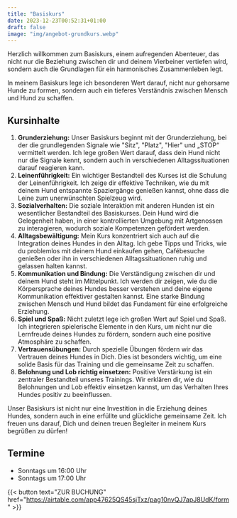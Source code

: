```yaml
---
title: "Basiskurs"
date: 2023-12-23T00:52:31+01:00
draft: false
image: "img/angebot-grundkurs.webp"
---
```


Herzlich willkommen zum Basiskurs, einem aufregenden Abenteuer, das nicht nur die Beziehung zwischen dir und deinem Vierbeiner vertiefen wird, sondern auch die Grundlagen für ein harmonisches Zusammenleben legt.

In meinem Basiskurs lege ich besonderen Wert darauf, nicht nur gehorsame Hunde zu formen, sondern auch ein tieferes Verständnis zwischen Mensch und Hund zu schaffen.

## Kursinhalte

1. **Grunderziehung:** Unser Basiskurs beginnt mit der Grunderziehung, bei der die grundlegenden Signale wie "Sitz", "Platz", "Hier" und „STOP“ vermittelt werden. Ich lege großen Wert darauf, dass dein Hund nicht nur die Signale kennt, sondern auch in verschiedenen Alltagssituationen darauf reagieren kann.
2. **Leinenführigkeit:** Ein wichtiger Bestandteil des Kurses ist die Schulung der Leinenführigkeit. Ich zeige dir effektive Techniken, wie du mit deinem Hund entspannte Spaziergänge genießen kannst, ohne dass die Leine zum unerwünschten Spielzeug wird.
3. **Sozialverhalten:** Die soziale Interaktion mit anderen Hunden ist ein wesentlicher Bestandteil des Basiskurses. Dein Hund wird die Gelegenheit haben, in einer kontrollierten Umgebung mit Artgenossen zu interagieren, wodurch soziale Kompetenzen gefördert werden.
4. **Alltagsbewältigung:** Mein Kurs konzentriert sich auch auf die Integration deines Hundes in den Alltag. Ich gebe Tipps und Tricks, wie du problemlos mit deinem Hund einkaufen gehen, Cafébesuche genießen oder ihn in verschiedenen Alltagssituationen ruhig und gelassen halten kannst.
5. **Kommunikation und Bindung:** Die Verständigung zwischen dir und deinem Hund steht im Mittelpunkt. Ich werden dir zeigen, wie du die Körpersprache deines Hundes besser verstehen und deine eigene Kommunikation effektiver gestalten kannst. Eine starke Bindung zwischen Mensch und Hund bildet das Fundament für eine erfolgreiche Erziehung.
6. **Spiel und Spaß:** Nicht zuletzt lege ich großen Wert auf Spiel und Spaß. Ich integrieren spielerische Elemente in den Kurs, um nicht nur die Lernfreude deines Hundes zu fördern, sondern auch eine positive Atmosphäre zu schaffen.
7. **Vertrauensübungen:** Durch spezielle Übungen fördern wir das Vertrauen deines Hundes in Dich. Dies ist besonders wichtig, um eine solide Basis für das Training und die gemeinsame Zeit zu schaffen.
8. **Belohnung und Lob richtig einsetzen:** Positive Verstärkung ist ein zentraler Bestandteil unseres Trainings. Wir erklären dir, wie du Belohnungen und Lob effektiv einsetzen kannst, um das Verhalten Ihres Hundes positiv zu beeinflussen.

Unser Basiskurs ist nicht nur eine Investition in die Erziehung deines Hundes, sondern auch in eine erfüllte und glückliche gemeinsame Zeit. Ich freuen uns darauf, Dich und deinen treuen Begleiter in meinem Kurs begrüßen zu dürfen!

## Termine

- Sonntags um 16:00 Uhr
- Sonntags um 17:00 Uhr

{{< button text="ZUR BUCHUNG" href="https://airtable.com/app47625QS45sjTxz/pag10nvQJ7apJ8UdK/form" >}}

